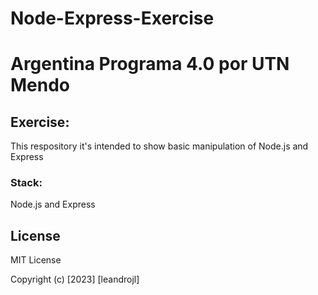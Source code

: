# Node-Express-Exercise
# Argentina Programa 4.0 por UTN Mendo

## Exercise:

This respository it's intended to show basic manipulation of Node.js and Express

### Stack:

Node.js and Express

## License

MIT License

Copyright (c) [2023] [leandrojl]

